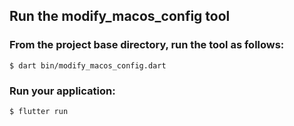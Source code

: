 ## Run the modify_macos_config tool

### From the project base directory, run the tool as follows:

```console
$ dart bin/modify_macos_config.dart
```

### Run your application:

```console
$ flutter run
```